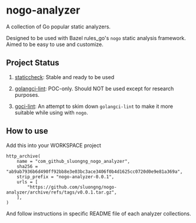 # nogo-analyzer

A collection of Go popular static analyzers. 

Designed to be used with Bazel rules_go's `nogo` static analysis framework.
Aimed to be easy to use and customize.


## Project Status

1. [staticcheck](./staticcheck/README.md): Stable and ready to be used

1. [golangci-lint](./golangci-lint/README.md): POC-only. Should NOT be used except for research purposes.

1. [goci-lint](./goci-lint/README.md): An attempt to skim down `golangci-lint` to make it more suitable while using with `nogo`.


## How to use

Add this into your WORKSPACE project

```
http_archive(
    name = "com_github_sluongng_nogo_analyzer",
    sha256 = "ab9ab7936b6d490ff92bb8e3e03bc3ace3406f0b4d1625cc0720d0e9e81a369a",
    strip_prefix = "nogo-analyzer-0.0.1",
    urls = [
        "https://github.com/sluongng/nogo-analyzer/archive/refs/tags/v0.0.1.tar.gz",
    ],
)
```

And follow instructions in specific README file of each analyzer collections.

